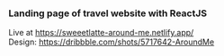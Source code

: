 ### Landing page of travel website with ReactJS
Live at https://sweeetlatte-around-me.netlify.app/
<br/>
Design: https://dribbble.com/shots/5717642-AroundMe
